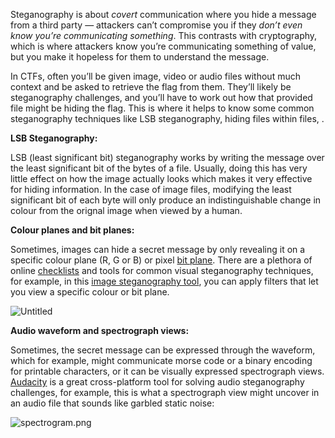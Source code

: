 Steganography is about *covert* communication where you hide a message from a third party — attackers can’t compromise you if they *don’t even know you’re communicating something*. This contrasts with cryptography, which is where attackers know you’re communicating something of value, but you make it hopeless for them to understand the message.

In CTFs, often you’ll be given image, video or audio files without much context and be asked to retrieve the flag from them. They’ll likely be steganography challenges, and you’ll have to work out how that provided file might be hiding the flag. This is where it helps to know some common steganography techniques like LSB steganography, hiding files within files, .

**LSB Steganography:**

LSB (least significant bit) steganography works by writing the message over the least significant bit of the bytes of a file. Usually, doing this has very little effect on how the image actually looks which makes it very effective for hiding information. In the case of image files, modifying the least significant bit of each byte will only produce an indistinguishable change in colour from the orignal image when viewed by a human. 

**Colour planes and bit planes:**

Sometimes, images can hide a secret message by only revealing it on a specific colour plane (R, G or B) or pixel [bit plane](https://en.wikipedia.org/wiki/Bit_plane). There are a plethora of online [checklists](https://stegonline.georgeom.net/checklist) and tools for common visual steganography techniques, for example, in this [image steganography tool](https://stegonline.georgeom.net/upload), you can apply filters that let you view a specific colour or bit plane.

![Untitled](https://s3.us-west-2.amazonaws.com/secure.notion-static.com/7cd7206d-7352-4acc-9d3a-e1befb22e43d/Untitled.png?X-Amz-Algorithm=AWS4-HMAC-SHA256&X-Amz-Content-Sha256=UNSIGNED-PAYLOAD&X-Amz-Credential=AKIAT73L2G45EIPT3X45%2F20220410%2Fus-west-2%2Fs3%2Faws4_request&X-Amz-Date=20220410T013059Z&X-Amz-Expires=86400&X-Amz-Signature=c615e654e54cdc3e1494c089f04ceac5a12654d364021b42359993e707c9e9f8&X-Amz-SignedHeaders=host&response-content-disposition=filename%20%3D%22Untitled.png%22&x-id=GetObject)

**Audio waveform and spectrograph views:**

Sometimes, the secret message can be expressed through the waveform, which for example, might communicate morse code or a binary encoding for printable characters, or it can be visually expressed spectrograph views. [Audacity](https://www.audacityteam.org/) is a great cross-platform tool for solving audio steganography challenges, for example, this is what a spectrograph view might uncover in an audio file that sounds like garbled static noise:

![spectrogram.png](https://s3.us-west-2.amazonaws.com/secure.notion-static.com/47b6c39c-5d58-4fa1-bf23-2d320f4715e1/spectrogram.png?X-Amz-Algorithm=AWS4-HMAC-SHA256&X-Amz-Content-Sha256=UNSIGNED-PAYLOAD&X-Amz-Credential=AKIAT73L2G45EIPT3X45%2F20220410%2Fus-west-2%2Fs3%2Faws4_request&X-Amz-Date=20220410T013101Z&X-Amz-Expires=86400&X-Amz-Signature=315ac6c378c434a6fa2ff219021fb5a6851b6b221d3395ebda9fce0112a74235&X-Amz-SignedHeaders=host&response-content-disposition=filename%20%3D%22spectrogram.png%22&x-id=GetObject)
